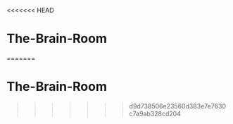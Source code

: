 <<<<<<< HEAD
# The-Brain-Room
=======
# The-Brain-Room
>>>>>>> d9d738506e23560d383e7e7630c7a9ab328cd204
